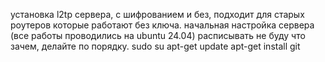 установка l2tp сервера, с шифрованием и без, подходит для старых роутеров которые работают без ключа.
начальная настройка сервера (все работы проводились на ubuntu 24.04) расписывать не буду что зачем, делайте по порядку.
sudo su
apt-get update
apt-get install git

